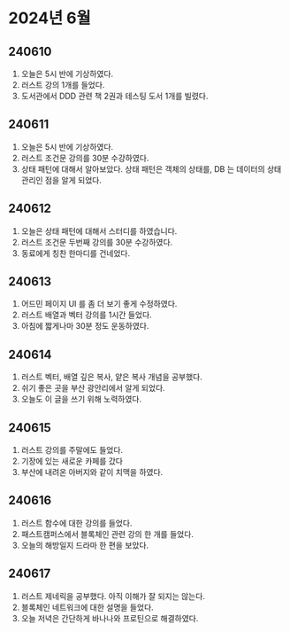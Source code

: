 # 2024년 6월

## 240610

1. 오늘은 5시 반에 기상하였다.
2. 러스트 강의 1개를 들었다.
3. 도서관에서 DDD 관련 책 2권과 테스팅 도서 1개를 빌렸다.

## 240611

1. 오늘은 5시 반에 기상하였다.
2. 러스트 조건문 강의를 30분 수강하였다.
3. 상태 패턴에 대해서 알아보았다. 상태 패턴은 객체의 상태를, DB 는 데이터의 상태 관리인 점을 알게 되었다.

## 240612

1. 오늘은 상태 패턴에 대해서 스터디를 하였습니다.
2. 러스트 조건문 두번째 강의를 30분 수강하였다.
3. 동료에게 칭찬 한마디를 건네었다.

## 240613

1. 어드민 페이지 UI 를 좀 더 보기 좋게 수정하였다.
2. 러스트 배열과 벡터 강의를 1시간 들었다.
3. 아침에 짧게나마 30분 정도 운동하였다.

## 240614

1. 러스트 벡터, 배열 깊은 복사, 얕은 복사 개념을 공부했다.
2. 쉬기 좋은 곳을 부산 광안리에서 알게 되었다.
3. 오늘도 이 글을 쓰기 위해 노력하였다.

## 240615

1. 러스트 강의를 주말에도 들었다.
2. 기장에 있는 새로운 카페를 갔다
3. 부산에 내려온 아버지와 같이 치맥을 하였다.

## 240616

1. 러스트 함수에 대한 강의를 들었다.
2. 패스트캠퍼스에서 블록체인 관련 강의 한 개를 들었다.
3. 오늘의 해방일지 드라마 한 편을 보았다.

## 240617

1. 러스트 제네릭을 공부했다. 아직 이해가 잘 되지는 않는다.
2. 블록체인 네트워크에 대한 설명을 들었다.
3. 오늘 저녁은 간단하게 바나나와 프로틴으로 해결하였다.
